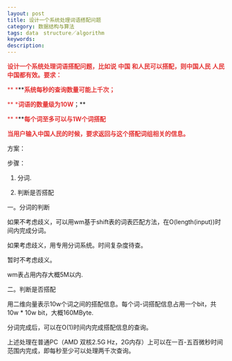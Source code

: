 ```yaml
---
layout: post
title: 设计一个系统处理词语搭配问题
category: 数据结构与算法
tags: data　structure／algorithm
keywords: 
description: 
---
```


<span
style="color:#e53333;">**设计一个系统处理词语搭配问题，比如说**</span>
<span style="color:#e53333;">**中国**</span> <span
style="color:#e53333;">**和人民可以搭配，则中国人民**</span> <span
style="color:#e53333;">**人民中国都有效。要求：**</span>

<span><span style="color:#e53333;">**  **</span>**<span
style="color:#e53333;">\*</span>**</span><span
style="color:#e53333;">**系统每秒的查询数量可能上千次；**</span>

<span><span style="color:#e53333;">**  **</span>**<span
style="color:#e53333;">\*</span>**</span><span
style="color:#e53333;">**词语的数量级为**</span><span
style="color:#e53333;">**10W**</span><span
style="color:#e53333;">**；**</span>

<span><span style="color:#e53333;">**  **</span>**<span
style="color:#e53333;">\*</span>**</span><span
style="color:#e53333;">**每个词至多可以与**</span><span
style="color:#e53333;">**1W**</span><span
style="color:#e53333;">**个词搭配**</span>

<span
style="color:#e53333;">**当用户输入中国人民的时候，要求返回与这个搭配词组相关的信息。**</span>

 

方案：

步骤：

1. 分词.

2. 判断是否搭配

 

一。分词的判断

如果不考虑歧义，可以用wm基于shift表的词表匹配方法，在O(length(input))时间内完成分词。

如果考虑歧义，用专用分词系统。时间复杂度待查。

暂时不考虑歧义。

wm表占用内存大概5M以内.

 

二。判断是否搭配

用二维向量表示10w个词之间的搭配信息。每个词-词搭配信息占用一个bit，共 10w \* 10w bit，大概160MByte.

分词完成后，可以在O(1)时间内完成搭配信息的查询。

 

上述处理在普通PC（AMD 双核2.5G Hz，2G内存）上可以在一百-五百微秒时间范围内完成，即每秒至少可以处理两千次查询。

 









